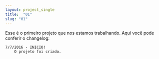 ```yaml
---
layout: project_single
title:  "01"
slug: "01"
---
```


Esse é o primeiro projeto que nos estamos trabalhando. Aqui você pode conferir o changelog:

~~~
7/7/2016 - INICIO!
    O projeto foi criado.
~~~